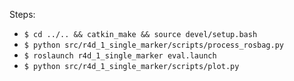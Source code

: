 Steps:

- `$ cd ../.. && catkin_make && source devel/setup.bash`
- `$ python src/r4d_1_single_marker/scripts/process_rosbag.py`
- `$ roslaunch r4d_1_single_marker eval.launch`
- `$ python src/r4d_1_single_marker/scripts/plot.py`
